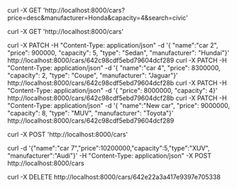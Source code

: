 curl -X GET 'http://localhost:8000/cars?price=desc&manufacturer=Honda&capacity=4&search=civic'

curl -X GET 'http://localhost:8000/cars'

curl -X PATCH -H "Content-Type: application/json" -d '{ "name":"car 2", "price": 900000, "capacity": 5, "type": "Sedan", "manufacturer": "Hundai"}' http://localhost:8000/cars/642c98cdf5ebd79604dcf289
curl -X PATCH -H "Content-Type: application/json" -d '{ "name":"car 4", "price": 8300000, "capacity": 2, "type": "Coupe", "manufacturer": "Jaguar"}' http://localhost:8000/cars/642c98cdf5ebd79604dcf28b
curl -X PATCH -H "Content-Type: application/json" -d '{ "price": 8000000, "capacity": 4}' http://localhost:8000/cars/642c98cdf5ebd79604dcf28b
curl -X PATCH -H "Content-Type: application/json" -d '{ "name":"New car", "price": 9000000, "capacity": 8, "type": "MUV", "manufacturer": "Toyota"}' http://localhost:8000/cars/642c98cdf5ebd79604dcf289

curl -X POST 'http://localhost:8000/cars'

curl -d '{"name":"car 7","price":10200000,"capacity":5,"type":"XUV", "manufacturer":"Audi"}' -H "Content-Type: application/json" -X POST http://localhost:8000/cars

curl -X DELETE http://localhost:8000/cars/642e22a3a417e9397e705338




